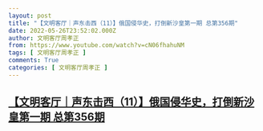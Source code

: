 ```yaml
---
layout: post
title: "【文明客厅｜声东击西（11）】俄国侵华史，打倒新沙皇第一期 总第356期"
date: 2022-05-26T23:52:02.000Z
author: 文明客厅周孝正
from: https://www.youtube.com/watch?v=cN06fhahuNM
tags: [ 文明客厅周孝正 ]
comments: True
categories: [ 文明客厅周孝正 ]
---
```

<!--1653609122000-->
[【文明客厅｜声东击西（11）】俄国侵华史，打倒新沙皇第一期 总第356期](https://www.youtube.com/watch?v=cN06fhahuNM)
------

<div>

</div>
